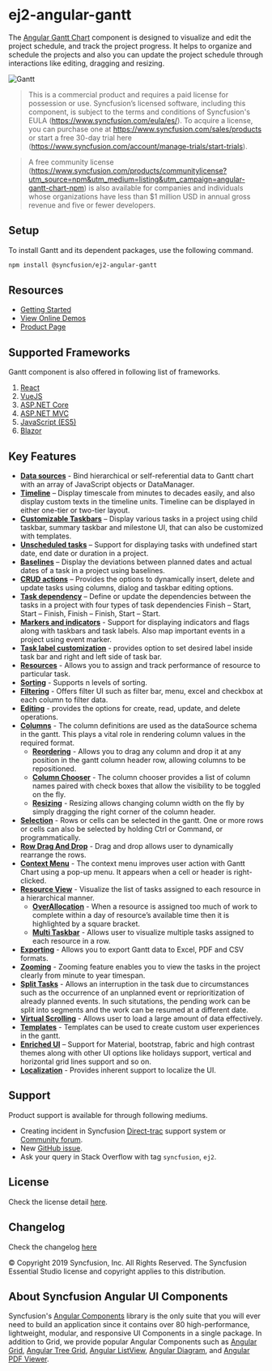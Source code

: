 # ej2-angular-gantt

The [Angular Gantt Chart](https://www.syncfusion.com/angular-components/angular-gantt-chart?utm_source=npm&utm_medium=listing&utm_campaign=angular-gantt-chart-npm) component is designed to visualize and edit the project schedule, and track the project progress. It helps to organize and schedule the projects and also you can update the project schedule through interactions like editing, dragging and resizing.

![Gantt](https://ej2.syncfusion.com/products/images/gantt/readme.gif)

> This is a commercial product and requires a paid license for possession or use. Syncfusion’s licensed software, including this component, is subject to the terms and conditions of Syncfusion's EULA (https://www.syncfusion.com/eula/es/). To acquire a license, you can purchase one at https://www.syncfusion.com/sales/products or start a free 30-day trial here (https://www.syncfusion.com/account/manage-trials/start-trials).

> A free community license (https://www.syncfusion.com/products/communitylicense?utm_source=npm&utm_medium=listing&utm_campaign=angular-gantt-chart-npm) is also available for companies and individuals whose organizations have less than $1 million USD in annual gross revenue and five or fewer developers.

## Setup

To install Gantt and its dependent packages, use the following command.

```sh
npm install @syncfusion/ej2-angular-gantt
```

## Resources

* [Getting Started](https://ej2.syncfusion.com/angular/documentation/gantt/getting-started/?utm_source=npm&utm_medium=listing&utm_campaign=angular-gantt-chart-npm)
* [View Online Demos](https://ej2.syncfusion.com/angular/demos/?utm_source=npm&utm_medium=listing&utm_campaign=angular-gantt-chart-npm#/material/gantt/default)
* [Product Page](https://www.syncfusion.com/angular-components/angular-gantt-chart?utm_source=npm&utm_medium=listing&utm_campaign=angular-gantt-chart-npm)

## Supported Frameworks

Gantt component is also offered in following list of frameworks.

1. [React](https://www.syncfusion.com/react-components/react-gantt-chart?utm_source=npm&utm_medium=listing&utm_campaign=angular-gantt-chart-npm)
2. [VueJS](https://www.syncfusion.com/vue-components/vue-gantt-chart?utm_source=npm&utm_medium=listing&utm_campaign=angular-gantt-chart-npm)
3. [ASP.NET Core](https://www.syncfusion.com/aspnet-core-ui-controls/gantt-chart?utm_source=npm&utm_medium=listing&utm_campaign=angular-gantt-chart-npm)
4. [ASP.NET MVC](https://www.syncfusion.com/aspnet-mvc-ui-controls/gantt-chart?utm_source=npm&utm_medium=listing&utm_campaign=angular-gantt-chart-npm)
5. [JavaScript (ES5)](https://www.syncfusion.com/javascript-ui-controls/js-gantt-chart?utm_source=npm&utm_medium=listing&utm_campaign=angular-gantt-chart-npm)
6. [Blazor](https://www.syncfusion.com/blazor-components/blazor-gantt-chart?utm_source=npm&utm_medium=listing&utm_campaign=angular-gantt-chart-npm)

## Key Features

* [**Data sources**](https://ej2.syncfusion.com/angular/documentation/gantt/data-binding/?utm_source=npm&utm_medium=listing&utm_campaign=angular-gantt-chart-npm) - Bind hierarchical or self-referential data to Gantt chart with an array of JavaScript objects or DataManager.
* [**Timeline**](https://ej2.syncfusion.com/angular/documentation/gantt/timeline/?utm_source=npm&utm_medium=listing&utm_campaign=angular-gantt-chart-npm) – Display timescale from minutes to decades easily, and also display custom texts in the timeline units. Timeline can be displayed in either one-tier or two-tier layout.
* [**Customizable Taskbars**](https://ej2.syncfusion.com/angular/documentation/gantt/appearance-customization/?utm_source=npm&utm_medium=listing&utm_campaign=angular-gantt-chart-npm#taskbar-customization) – Display various tasks in a project using child taskbar, summary taskbar and milestone UI, that can also be customized with templates.
* [**Unscheduled tasks**](https://ej2.syncfusion.com/angular/documentation/gantt/task-scheduling/?utm_source=npm&utm_medium=listing&utm_campaign=angular-gantt-chart-npm#unscheduled-tasks) – Support for displaying tasks with undefined start date, end date or duration in a project.
* [**Baselines**](https://ej2.syncfusion.com/angular/documentation/gantt/baseline/?utm_source=npm&utm_medium=listing&utm_campaign=angular-gantt-chart-npm) – Display the deviations between planned dates and actual dates of a task in a project using baselines.
* [**CRUD actions**](https://ej2.syncfusion.com/angular/documentation/gantt/managing-tasks/?utm_source=npm&utm_medium=listing&utm_campaign=angular-gantt-chart-npm#maintaining-data-in-server) – Provides the options to dynamically insert, delete and update tasks using columns, dialog and taskbar editing options.
* [**Task dependency**](https://ej2.syncfusion.com/angular/documentation/gantt/taskdependency/?utm_source=npm&utm_medium=listing&utm_campaign=angular-gantt-chart-npm) – Define or update the dependencies between the tasks in a project with four types of task dependencies Finish – Start, Start – Finish, Finish – Finish, Start – Start.
* [**Markers and indicators**](https://ej2.syncfusion.com/angular/documentation/gantt/data-markers/?utm_source=npm&utm_medium=listing&utm_campaign=angular-gantt-chart-npm) - Support for displaying indicators and flags along with taskbars and task labels. Also map important events in a project using event marker.
* [**Task label customization**](https://ej2.syncfusion.com/angular/documentation/gantt/appearance-customization/?utm_source=npm&utm_medium=listing&utm_campaign=angular-gantt-chart-npm#task-labels) - provides option to set desired label inside task bar and right and left side of task bar.
* [**Resources**](https://ej2.syncfusion.com/angular/documentation/gantt/resources/?utm_source=npm&utm_medium=listing&utm_campaign=angular-gantt-chart-npm) - Allows you to assign and track performance of resource to particular task.
* [**Sorting**](https://ej2.syncfusion.com/angular/documentation/gantt/sorting/?utm_source=npm&utm_medium=listing&utm_campaign=angular-gantt-chart-npm) - Supports n levels of sorting.
* [**Filtering**](https://ej2.syncfusion.com/angular/documentation/gantt/filtering/?utm_source=npm&utm_medium=listing&utm_campaign=angular-gantt-chart-npm) - Offers filter UI such as filter bar, menu, excel and checkbox at each column to filter data.
* [**Editing**](https://ej2.syncfusion.com/angular/documentation/gantt/managing-tasks/?utm_source=npm&utm_medium=listing&utm_campaign=angular-gantt-chart-npm#editing-tasks) - provides the options for create, read, update, and delete operations.
* [**Columns**](https://ej2.syncfusion.com/angular/documentation/gantt/columns/?utm_source=npm&utm_medium=listing&utm_campaign=angular-gantt-chart-npm) - The column definitions are used as the dataSource schema in the gantt. This plays a vital role in rendering column values in the required format.
  * [**Reordering**](https://ej2.syncfusion.com/angular/documentation/gantt/columns/?utm_source=npm&utm_medium=listing&utm_campaign=angular-gantt-chart-npm#column-reordering) - Allows you to drag any column and drop it at any position in the gantt column header row, allowing columns to be repositioned.
  * [**Column Chooser**](https://ej2.syncfusion.com/angular/documentation/gantt/columns/?utm_source=npm&utm_medium=listing&utm_campaign=angular-gantt-chart-npm#column-menu) - The column chooser provides a list of column names paired with check boxes that allow the visibility to be toggled on the fly.
  * [**Resizing**](https://ej2.syncfusion.com/angular/documentation/gantt/columns/?utm_source=npm&utm_medium=listing&utm_campaign=angular-gantt-chart-npm#column-resizing) - Resizing allows changing column width on the fly by simply dragging the right corner of the column header.
* [**Selection**](https://ej2.syncfusion.com/angular/documentation/gantt/selection/?utm_source=npm&utm_medium=listing&utm_campaign=angular-gantt-chart-npm) - Rows or cells can be selected in the gantt. One or more rows or cells can also be selected by holding Ctrl or Command, or programmatically.
* [**Row Drag And Drop**](https://ej2.syncfusion.com/angular/documentation/gantt/rows/?utm_source=npm&utm_medium=listing&utm_campaign=angular-gantt-chart-npm#drag-and-drop) - Drag and drop allows user to dynamically rearrange the rows.
* [**Context Menu**](https://ej2.syncfusion.com/angular/documentation/gantt/context-menu/?utm_source=npm&utm_medium=listing&utm_campaign=angular-gantt-chart-npm) - The context menu improves user action with Gantt Chart using a pop-up menu. It appears when a cell or header is right-clicked.
* [**Resource View**](https://ej2.syncfusion.com/angular/documentation/gantt/resource-view/?utm_source=npm&utm_medium=listing&utm_campaign=angular-gantt-chart-npm) - Visualize the list of tasks assigned to each resource in a hierarchical manner.
    * [**OverAllocation**](https://ej2.syncfusion.com/angular/documentation/gantt/resource-view/?utm_source=npm&utm_medium=listing&utm_campaign=angular-gantt-chart-npm#resource-overallocation) - When a resource is assigned too much of work to complete within a day of resource’s available time then it is highlighted by a square bracket.
    * [**Multi Taskbar**](https://ej2.syncfusion.com/angular/documentation/gantt/resource-view/?utm_source=npm&utm_medium=listing&utm_campaign=angular-gantt-chart-npm#resource-multi-taskbar) - Allows user to visualize multiple tasks assigned to each resource in a row.
* [**Exporting**](https://ej2.syncfusion.com/angular/documentation/gantt/excel-export/?utm_source=npm&utm_medium=listing&utm_campaign=angular-gantt-chart-npm) - Allows you to export Gantt data to Excel, PDF and CSV formats.
* [**Zooming**](https://ej2.syncfusion.com/angular/documentation/gantt/timeline/?utm_source=npm&utm_medium=listing&utm_campaign=angular-gantt-chart-npm#zooming) - Zooming feature enables you to view the tasks in the project clearly from minute to year timespan.
* [**Split Tasks**](https://ej2.syncfusion.com/angular/demos/?utm_source=npm&utm_medium=listing&utm_campaign=angular-gantt-chart-npm#/material/gantt/split-tasks) - Allows an interruption in the task due to circumstances such as the occurrence of an unplanned event or reprioritization of already planned events. In such situtations, the pending work can be split into segments and the work can be resumed at a different date.
* [**Virtual Scrolling**](https://ej2.syncfusion.com/angular/demos/?utm_source=npm&utm_medium=listing&utm_campaign=angular-gantt-chart-npm#/material/gantt/virtual-scroll) - Allows user to load a large amount of data effectively.
* [**Templates**](https://ej2.syncfusion.com/angular/demos/?utm_source=npm&utm_medium=listing&utm_campaign=angular-gantt-chart-npm#/material/gantt/taskbar-template) - Templates can be used to create custom user experiences in the gantt.
* [**Enriched UI**](https://ej2.syncfusion.com/angular/documentation/appearance/theme/?utm_source=npm&utm_medium=listing&utm_campaign=angular-gantt-chart-npm) – Support for Material, bootstrap, fabric and high contrast themes along with other UI options like holidays support, vertical and horizontal grid lines support and so on.
* [**Localization**](https://ej2.syncfusion.com/angular/documentation/gantt/global-local/?utm_source=npm&utm_medium=listing&utm_campaign=angular-gantt-chart-npm) - Provides inherent support to localize the UI.

## Support

Product support is available for through following mediums.

* Creating incident in Syncfusion [Direct-trac](https://www.syncfusion.com/support/directtrac/incidents?utm_source=npm&utm_medium=listing&utm_campaign=angular-gantt-chart-npm) support system or [Community forum](https://www.syncfusion.com/forums/angular-js2?utm_source=npm&utm_medium=listing&utm_campaign=angular-gantt-chart-npm).
* New [GitHub issue](https://github.com/syncfusion/ej2-angular-ui-components/issues/new?utm_source=npm&utm_medium=listing&utm_campaign=angular-gantt-chart-npm).
* Ask your query in Stack Overflow with tag `syncfusion`, `ej2`.

## License

Check the license detail [here](https://github.com/syncfusion/ej2-angular-ui-components/blob/master/license?utm_source=npm&utm_medium=listing&utm_campaign=angular-gantt-chart-npm).

## Changelog

Check the changelog [here](https://github.com/syncfusion/ej2-angular-ui-components/blob/master/components/gantt/CHANGELOG.md?utm_source=npm&utm_medium=listing&utm_campaign=angular-gantt-chart-npm)


&copy; Copyright 2019 Syncfusion, Inc. All Rights Reserved. The Syncfusion Essential Studio license and copyright applies to this distribution.

## About Syncfusion Angular UI Components
Syncfusion's [Angular Components](https://www.syncfusion.com/angular-components?utm_source=npm&utm_medium=listing&utm_campaign=angular-gantt-chart-npm) library is the only suite that you will ever need to build an application since it contains over 80 high-performance, lightweight, modular, and responsive UI Components in a single package. In addition to Grid, we provide popular Angular Components such as [Angular Grid](https://www.syncfusion.com/angular-components/angular-grid?utm_source=npm&utm_medium=listing&utm_campaign=angular-gantt-chart-npm), [Angular Tree Grid](https://www.syncfusion.com/angular-components/angular-tree-grid?utm_source=npm&utm_medium=listing&utm_campaign=angular-gantt-chart-npm), [Angular ListView](https://www.syncfusion.com/angular-components/angular-listview?utm_source=npm&utm_medium=listing&utm_campaign=angular-gantt-chart-npm), [Angular Diagram](https://www.syncfusion.com/angular-components/angular-diagram?utm_source=npm&utm_medium=listing&utm_campaign=angular-gantt-chart-npm), and [Angular PDF Viewer](https://www.syncfusion.com/angular-components/angular-pdf-viewer?utm_source=npm&utm_medium=listing&utm_campaign=angular-gantt-chart-npm).